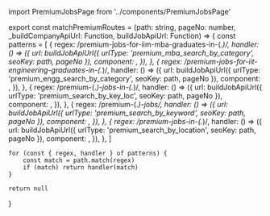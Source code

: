 import PremiumJobsPage from '../components/PremiumJobsPage'

export const matchPremiumRoutes = (path: string, pageNo: number, _buildCompanyApiUrl: Function, buildJobApiUrl: Function) => {
    const patterns = [
        {
            regex: /premium-jobs-for-iim-mba-graduates-in-(.*)/,
            handler: () => ({
                url: buildJobApiUrl({ urlType: 'premium_mba_search_by_category', seoKey: path, pageNo }),
                component: <PremiumJobsPage />,
            }),
        },
        {
            regex: /premium-jobs-for-iit-engineering-graduates-in-(.*)/,
            handler: () => ({
                url: buildJobApiUrl({ urlType: 'premium_engg_search_by_category', seoKey: path, pageNo }),
                component: <PremiumJobsPage />,
            }),
        },
        {
            regex: /premium-(.*)-jobs-in-(.*)/,
            handler: () => ({
                url: buildJobApiUrl({ urlType: 'premium_search_by_key_loc', seoKey: path, pageNo }),
                component: <PremiumJobsPage />,
            }),
        },
        {
            regex: /premium-(.*)-jobs/,
            handler: () => ({
                url: buildJobApiUrl({ urlType: 'premium_search_by_keyword', seoKey: path, pageNo }),
                component: <PremiumJobsPage />,
            }),
        },
        {
            regex: /premium-jobs-in-(.*)/,
            handler: () => ({
                url: buildJobApiUrl({ urlType: 'premium_search_by_location', seoKey: path, pageNo }),
                component: <PremiumJobsPage />,
            }),
        },
    ]

    for (const { regex, handler } of patterns) {
        const match = path.match(regex)
        if (match) return handler(match)
    }

    return null
}
